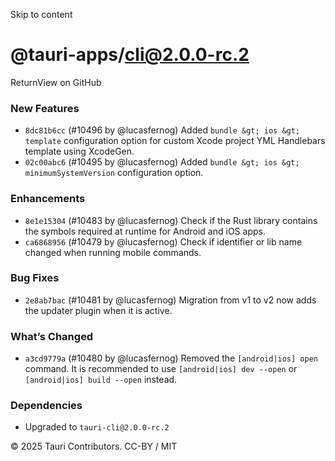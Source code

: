 Skip to content
# @tauri-apps/cli@2.0.0-rc.2
ReturnView on GitHub
### New Features
  * `8dc81b6cc` (#10496 by @lucasfernog) Added `bundle &gt; ios &gt; template` configuration option for custom Xcode project YML Handlebars template using XcodeGen.
  * `02c00abc6` (#10495 by @lucasfernog) Added `bundle &gt; ios &gt; minimumSystemVersion` configuration option.


### Enhancements
  * `8e1e15304` (#10483 by @lucasfernog) Check if the Rust library contains the symbols required at runtime for Android and iOS apps.
  * `ca6868956` (#10479 by @lucasfernog) Check if identifier or lib name changed when running mobile commands.


### Bug Fixes
  * `2e8ab7bac` (#10481 by @lucasfernog) Migration from v1 to v2 now adds the updater plugin when it is active.


### What’s Changed
  * `a3cd9779a` (#10480 by @lucasfernog) Removed the `[android|ios] open` command. It is recommended to use `[android|ios] dev --open` or `[android|ios] build --open` instead.


### Dependencies
  * Upgraded to `tauri-cli@2.0.0-rc.2`


© 2025 Tauri Contributors. CC-BY / MIT
